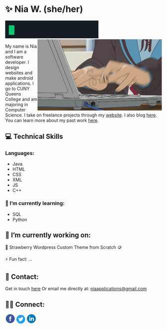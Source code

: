 # ✨ Nia W. (she/her)

<img src="/images/hw.gif" alt="Hello World! being typed." width="300px"/>
<img src="/images/nagato.gif" width="400px" align="right" title="Yuki Nagato a robot, hacking and typing very quickly."alt="Yuki Nagato a robot, hacking and typing very quickly." />

<p align="left">
My name is Nia and I am a software developer. I design websites and make android applications. I go to CUNY Queens College and am majoring in Computer Science. I take on freelance projects through my <a href="https://niaapps.github.io/" target="_blank" title="Nia Applications Website">website</a>. I also blog <a href="https://niaapps.github.io/niaapps-blog" target="_blank" title="Nia's Blog">here</a>. You can learn more about my past work <a  href="https://niaapps.github.io/portfolio.html" target="_blank" title="Nia's Portfolio">here</a>.
</p> 

## 💻 Technical Skills
### Languages: 
* Java 
* HTML 
* CSS 
* XML 
* JS
* C++

### 🌱 I’m currently learning:
* SQL
* Python

## 🧰 I’m currently working on:
🍓 Strawberry Wordpress Custom Theme from Scratch
🪙

⚡ Fun fact: ... 
## 📧 Contact:
Get in touch [here](https://niaapps.github.io/contact.html) 
Or email me directly at: niaapplications@gmail.com

## 🤝🏼 Connect:
<a href="https://www.facebook.com/niaapplications/" target="_blank"> <img src="/images/fb.png" alt="fb-link" width="32px" height="32px"></a>
<a href="https://twitter.com/niawillie" target="_blank"> <img src="/images/twitter.png" alt="twi-link" width="28px" height="28px"></a>
<a href="https://www.linkedin.com/in/niaapps" target="_blank"> <img src="/images/li.png" alt="li-link" width="32px" height="32px"></a>

